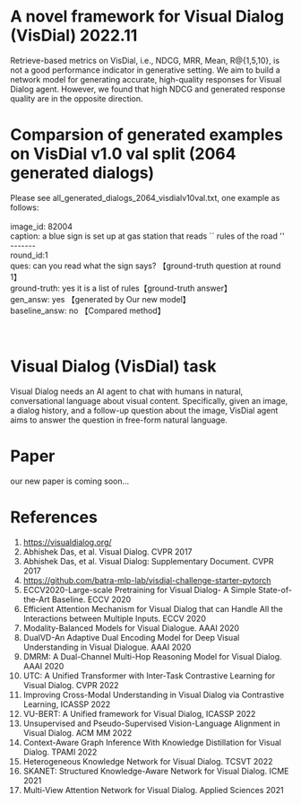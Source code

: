 # A novel framework for Visual Dialog (VisDial) 2022.11

Retrieve-based metrics on VisDial, i.e., NDCG, MRR, Mean, R@{1,5,10}, is not a good performance indicator in generative setting. We aim to build a network model for generating accurate, high-quality responses for Visual Dialog agent. However, we found that high NDCG and generated response quality are in the opposite direction.

# Comparsion of generated examples on VisDial v1.0 val split (2064 generated dialogs)

Please see all_generated_dialogs_2064_visdialv10val.txt, one example as follows: <br>
<br>
image_id: 82004 <br>
caption: a blue sign is set up at gas station that reads `` rules of the road ''<br>
-------<br>
round_id:1 <br>
 ques: can you read what the sign says? 【ground-truth question at round 1】<br>
 ground-truth: yes it is a list of rules【ground-truth answer】<br>
 gen_answ: yes 【generated by Our new model】<br>
 baseline_answ: no 【Compared method】<br>
<br>
<br>

# Visual Dialog (VisDial) task
Visual Dialog needs an AI agent to chat with humans in natural, conversational language about visual content. Specifically, given an image, a dialog history, and a follow-up question about the image, VisDial agent aims to answer the question in free-form natural language.

# Paper
our new paper is coming soon...

# References
1. https://visualdialog.org/<br>
1. Abhishek Das, et al. Visual Dialog. CVPR 2017<br>
2. Abhishek Das, et al. Visual Dialog: Supplementary Document. CVPR 2017<br>
3. https://github.com/batra-mlp-lab/visdial-challenge-starter-pytorch<br>
4. ECCV2020-Large-scale Pretraining for Visual Dialog- A Simple State-of-the-Art Baseline. ECCV 2020<br>
5. Efficient Attention Mechanism for Visual Dialog that can Handle All the Interactions between Multiple Inputs. ECCV 2020<br>
6. Modality-Balanced Models for Visual Dialogue. AAAI 2020<br>
7. DualVD-An Adaptive Dual Encoding Model for Deep Visual Understanding in Visual Dialogue. AAAI 2020<br>
8. DMRM: A Dual-Channel Multi-Hop Reasoning Model for Visual Dialog. AAAI 2020<br>
9. UTC: A Unified Transformer with Inter-Task Contrastive Learning for Visual Dialog. CVPR 2022<br>
10. Improving Cross-Modal Understanding in Visual Dialog via Contrastive Learning, ICASSP 2022<br>
11. VU-BERT: A Unified framework for Visual Dialog, ICASSP 2022<br>
12. Unsupervised and Pseudo-Supervised Vision-Language Alignment in Visual Dialog. ACM MM 2022<br>
13. Context-Aware Graph Inference With Knowledge Distillation for Visual Dialog. TPAMI 2022<br>
14. Heterogeneous Knowledge Network for Visual Dialog. TCSVT 2022<br>
15. SKANET: Structured Knowledge-Aware Network for Visual Dialog. ICME 2021<br>
16. Multi-View Attention Network for Visual Dialog. Applied Sciences 2021<br>
